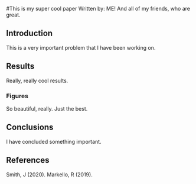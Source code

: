 #This is my super cool paper
Written by: ME!
And all of my friends, who are great.

## Introduction

This is a very important problem that I have been working on.

## Results

Really, really cool results.

### Figures

So beautiful, really. Just the best.

## Conclusions

I have concluded something important.

## References

Smith, J (2020).
Markello, R (2019).
